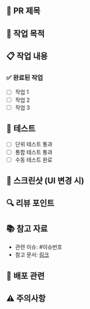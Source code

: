 ## 📝 PR 제목

<!-- PR 제목을 간단명료하게 작성해주세요 -->

## 🎯 작업 목적

<!-- 이 PR이 해결하려는 문제나 목적을 설명해주세요 -->

## 📋 작업 내용

<!-- 구체적으로 어떤 작업을 했는지 설명해주세요 -->

### ✅ 완료된 작업

- [ ] 작업 1
- [ ] 작업 2
- [ ] 작업 3

## 🧪 테스트

<!-- 테스트 방법이나 테스트 결과를 설명해주세요 -->

- [ ] 단위 테스트 통과
- [ ] 통합 테스트 통과
- [ ] 수동 테스트 완료

## 📸 스크린샷 (UI 변경 시)

<!-- UI 변경이 있다면 스크린샷을 첨부해주세요 -->

## 🔍 리뷰 포인트

<!-- 리뷰어가 중점적으로 봐야 할 부분을 알려주세요 -->

## 📚 참고 자료

<!-- 관련 이슈, 문서, 링크 등을 첨부해주세요 -->

- 관련 이슈: #이슈번호
- 참고 문서: [링크](URL)

## 🚀 배포 관련

<!-- 배포나 릴리즈와 관련된 사항이 있다면 설명해주세요 -->

## ⚠️ 주의사항

<!-- 특별히 주의해야 할 사항이나 알려야 할 내용이 있다면 작성해주세요 -->
